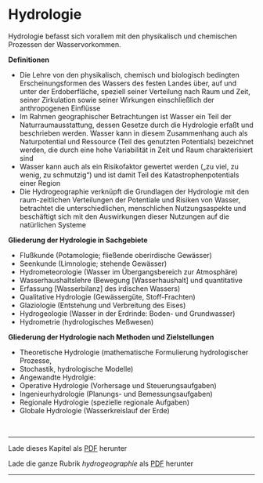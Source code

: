 # Hydrologie

Hydrologie befasst sich vorallem mit den physikalisch und chemischen Prozessen der Wasservorkommen.

**Definitionen**
- Die Lehre von den physikalisch, chemisch und biologisch bedingten Erscheinungsformen des Wassers des festen Landes über, auf und unter der Erdoberfläche, speziell seiner Verteilung nach Raum und Zeit, seiner Zirkulation sowie seiner Wirkungen einschließlich der anthropogenen Einflüsse
- Im Rahmen geographischer Betrachtungen ist Wasser ein Teil der Naturraumausstattung, dessen Gesetze durch die Hydrologie erfaßt und beschrieben werden. Wasser kann in diesem Zusammenhang auch als Naturpotential und Ressource (Teil des genutzten Potentials) bezeichnet werden, die durch eine hohe Variabilität in Zeit und Raum charakterisiert sind
- Wasser kann auch als ein Risikofaktor gewertet werden („zu viel, zu wenig, zu schmutzig“) und ist damit Teil des Katastrophenpotentials einer Region
- Die Hydrogeographie verknüpft die Grundlagen der Hydrologie mit den raum-zeitlichen Verteilungen der Potentiale und Risiken von Wasser, betrachtet die unterschiedlichen, menschlichen Nutzungsaspekte und beschäftigt sich mit den Auswirkungen dieser Nutzungen auf die natürlichen Systeme

**Gliederung der Hydrologie in Sachgebiete**
- Flußkunde (Potamologie; fließende oberirdische Gewässer)
- Seenkunde (Limnologie; stehende Gewässer)
- Hydrometeorologie (Wasser im Übergangsbereich zur Atmosphäre)
- Wasserhaushaltslehre (Bewegung [Wasserhaushalt] und quantitative
- Erfassung [Wasserbilanz] des irdischen Wassers)
- Qualitative Hydrologie (Gewässergüte, Stoff-Frachten)
- Glaziologie (Entstehung und Verbreitung des Eises)
- Hydrogeologie (Wasser in der Erdrinde: Boden- und Grundwasser)
- Hydrometrie (hydrologisches Meßwesen)

**Gliederung der Hydrologie nach Methoden und Zielstellungen**
- Theoretische Hydrologie (mathematische Formulierung hydrologischer Prozesse,
- Stochastik, hydrologische Modelle)
- Angewandte Hydrolgie:
- Operative Hydrologie (Vorhersage und Steuerungsaufgaben)
- Ingenieurhydrologie (Planungs- und Bemessungsaufgaben)
- Regionale Hydrologie (spezielle regionale Aufgaben)
- Globale Hydrologie (Wasserkreislauf der Erde)
<br/>

------

Lade dieses Kapitel als [PDF](http://kollektive-geographie-heidelberg.de/hydrogeographie/02-hydrologie.pdf) herunter

Lade die ganze Rubrik *hydrogeographie* als [PDF](http://kollektive-geographie-heidelberg.de/hydrogeographie/hydrogeographie.pdf) herunter

------
